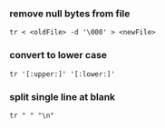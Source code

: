 ### remove null bytes from file
```
tr < <oldFile> -d '\000' > <newFile>
```

### convert to lower case
```
tr '[:upper:]' '[:lower:]'
```

### split single line at blank
```
tr " " "\n"
```

